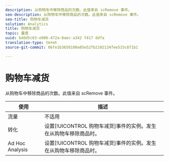 ```yaml
---
description: 从购物车中移除商品的次数。此值来自 scRemove 事件。
seo-description: 从购物车中移除商品的次数。此值来自 scRemove 事件。
seo-title: 购物车减货
solution: Analytics
title: 购物车减货
topic: 量度
uuid: bddd5c63-e906-472a-8aec-a342 f417 ddfa
translation-type: tm+mt
source-git-commit: 86fe1b3650100a05e52fb2102134fee515c871b1

---
```



# 购物车减货

从购物车中移除商品的次数。此值来自 scRemove 事件。

| 使用 | 描述 |
|---|---|
| 流量 | 不适用 |
| 转化 | 设置[!UICONTROL 购物车减货]事件的实例。发生在从购物车移除商品时。 |
| Ad Hoc Analysis | 设置[!UICONTROL 购物车减货]事件的实例。发生在从购物车移除商品时。 |


